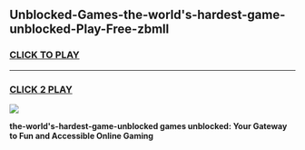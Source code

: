 
## Unblocked-Games-the-world's-hardest-game-unblocked-Play-Free-zbmll
<h3>
<a href="https://premium76.site?title=the-world's-hardest-game-unblocked&ref=21A">CLICK TO PLAY</a></h3>
<hr>

<h3>
<a href="https://premium76.site?title=the-world's-hardest-game-unblocked&ref=21A">CLICK 2 PLAY</a>
  
</h3>

<a href="https://premium76.site?title=the-world's-hardest-game-unblocked&ref=21A"><img src="https://clearcache.store/games.png"></a>


**the-world's-hardest-game-unblocked games unblocked: Your Gateway to Fun and Accessible Online Gaming**
